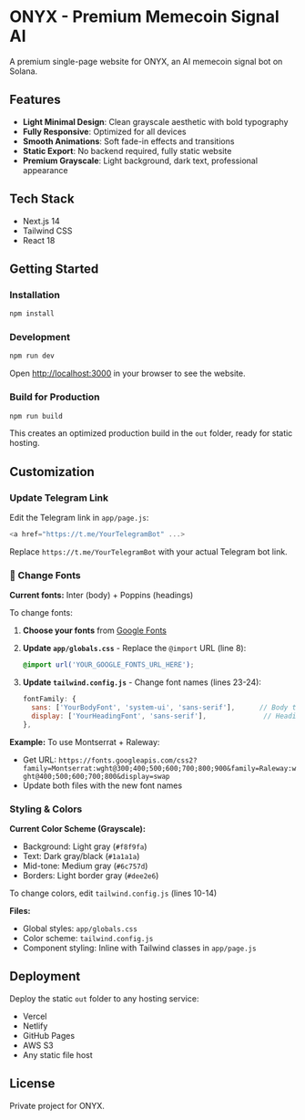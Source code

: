 # ONYX - Premium Memecoin Signal AI

A premium single-page website for ONYX, an AI memecoin signal bot on Solana.

## Features

- **Light Minimal Design**: Clean grayscale aesthetic with bold typography
- **Fully Responsive**: Optimized for all devices
- **Smooth Animations**: Soft fade-in effects and transitions
- **Static Export**: No backend required, fully static website
- **Premium Grayscale**: Light background, dark text, professional appearance

## Tech Stack

- Next.js 14
- Tailwind CSS
- React 18

## Getting Started

### Installation

```bash
npm install
```

### Development

```bash
npm run dev
```

Open [http://localhost:3000](http://localhost:3000) in your browser to see the website.

### Build for Production

```bash
npm run build
```

This creates an optimized production build in the `out` folder, ready for static hosting.

## Customization

### Update Telegram Link

Edit the Telegram link in `app/page.js`:

```javascript
<a href="https://t.me/YourTelegramBot" ...>
```

Replace `https://t.me/YourTelegramBot` with your actual Telegram bot link.

### 🎨 Change Fonts

**Current fonts:** Inter (body) + Poppins (headings)

To change fonts:

1. **Choose your fonts** from [Google Fonts](https://fonts.google.com)

2. **Update `app/globals.css`** - Replace the `@import` URL (line 8):
   ```css
   @import url('YOUR_GOOGLE_FONTS_URL_HERE');
   ```

3. **Update `tailwind.config.js`** - Change font names (lines 23-24):
   ```javascript
   fontFamily: {
     sans: ['YourBodyFont', 'system-ui', 'sans-serif'],      // Body text
     display: ['YourHeadingFont', 'sans-serif'],              // Headings
   },
   ```

**Example:** To use Montserrat + Raleway:
- Get URL: `https://fonts.googleapis.com/css2?family=Montserrat:wght@300;400;500;600;700;800;900&family=Raleway:wght@400;500;600;700;800&display=swap`
- Update both files with the new font names

### Styling & Colors

**Current Color Scheme (Grayscale):**
- Background: Light gray (`#f8f9fa`)
- Text: Dark gray/black (`#1a1a1a`)
- Mid-tone: Medium gray (`#6c757d`)
- Borders: Light border gray (`#dee2e6`)

To change colors, edit `tailwind.config.js` (lines 10-14)

**Files:**
- Global styles: `app/globals.css`
- Color scheme: `tailwind.config.js`
- Component styling: Inline with Tailwind classes in `app/page.js`

## Deployment

Deploy the static `out` folder to any hosting service:
- Vercel
- Netlify
- GitHub Pages
- AWS S3
- Any static file host

## License

Private project for ONYX.

